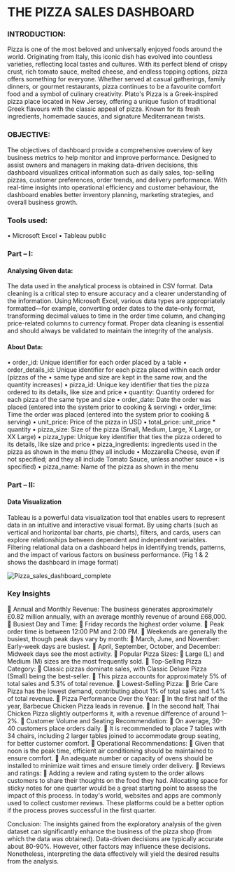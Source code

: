 # THE PIZZA SALES DASHBOARD

### INTRODUCTION:
Pizza is one of the most beloved and universally enjoyed foods around the world. Originating from Italy, this iconic dish has evolved into countless varieties, reflecting local tastes and cultures. With its perfect blend of crispy crust, rich tomato sauce, melted cheese, and endless topping options, pizza offers something for everyone. Whether served at casual gatherings, family dinners, or gourmet restaurants, pizza continues to be a favourite comfort food and a symbol of culinary creativity. 
Plato's Pizza is a Greek-inspired pizza place located in New Jersey, offering a unique fusion of traditional Greek flavours with the classic appeal of pizza. Known for its fresh ingredients, homemade sauces, and signature Mediterranean twists.

### OBJECTIVE:
The objectives of dashboard provide a comprehensive overview of key business metrics to help monitor and improve performance. Designed to assist owners and managers in making data-driven decisions, this dashboard visualizes critical information such as daily sales, top-selling pizzas, customer preferences, order trends, and delivery performance. With real-time insights into operational efficiency and customer behaviour, the dashboard enables better inventory planning, marketing strategies, and overall business growth.

### Tools used:
•	Microsoft Excel
•	Tableau public

### Part – I:
#### Analysing Given data:
The data used in the analytical process is obtained in CSV format. Data cleaning is a critical step to ensure accuracy and a clearer understanding of the information. Using Microsoft Excel, various data types are appropriately formatted—for example, converting order dates to the date-only format, transforming decimal values to time in the order time column, and changing price-related columns to currency format. Proper data cleaning is essential and should always be validated to maintain the integrity of the analysis.

#### About Data:
•	order_id: Unique identifier for each order placed by a table
•	order_details_id: Unique identifier for each pizza placed within each order (pizzas of the
•	same type and size are kept in the same row, and the quantity increases)
•	pizza_id: Unique key identifier that ties the pizza ordered to its details, like size and price
•	quantity: Quantity ordered for each pizza of the same type and size
•	order_date: Date the order was placed (entered into the system prior to cooking & serving)
•	order_time: Time the order was placed (entered into the system prior to cooking & serving)
•	unit_price: Price of the pizza in USD
•	total_price: unit_price * quantity
•	pizza_size: Size of the pizza (Small, Medium, Large, X Large, or XX Large)
•	pizza_type: Unique key identifier that ties the pizza ordered to its details, like size and price
•	pizza_ingredients: ingredients used in the pizza as shown in the menu (they all include
•	Mozzarella Cheese, even if not specified; and they all include Tomato Sauce, unless another sauce
•	is specified)
•	pizza_name: Name of the pizza as shown in the menu

### Part – II:
#### Data Visualization
Tableau is a powerful data visualization tool that enables users to represent data in an intuitive and interactive visual format. By using charts (such as vertical and horizontal bar charts, pie charts), filters, and cards, users can explore relationships between dependent and independent variables. Filtering relational data on a dashboard helps in identifying trends, patterns, and the impact of various factors on business performance. (Fig 1 & 2 shows the dashboard in image format)

![Pizza_sales_dashboard_complete](https://github.com/user-attachments/assets/7e53b3af-b7ec-4c07-afe8-2d66189f09c6)


### Key Insights
	Annual and Monthly Revenue: The business generates approximately £0.82 million annually, with an average monthly revenue of around £68,000.
	Busiest Day and Time:
	Friday records the highest order volume.
	Peak order time is between 12:00 PM and 2:00 PM.
	Weekends are generally the busiest, though peak days vary by month:
	March, June, and November: Early-week days are busiest.
	April, September, October, and December: Midweek days see the most activity.
	Popular Pizza Sizes:
	Large (L) and Medium (M) sizes are the most frequently sold.
	Top-Selling Pizza Category:
	Classic pizzas dominate sales, with Classic Deluxe Pizza (Small) being the best-seller.
	This pizza accounts for approximately 5% of total sales and 5.3% of total revenue.
	Lowest-Selling Pizza:
	Brie Care Pizza has the lowest demand, contributing about 1% of total sales and 1.4% of total revenue.
	Pizza Performance Over the Year:
	In the first half of the year, Barbecue Chicken Pizza leads in revenue.
	In the second half, Thai Chicken Pizza slightly outperforms it, with a revenue difference of around 1–2%.
	Customer Volume and Seating Recommendation:
	On average, 30–40 customers place orders daily.
	It is recommended to place 7 tables with 34 chairs, including 2 larger tables joined to accommodate group seating, for better customer comfort.
	Operational Recommendations:
	Given that noon is the peak time, efficient air conditioning should be maintained to ensure comfort.
	An adequate number or capacity of ovens should be installed to minimize wait times and ensure timely order delivery.
	Reviews and ratings:
	Adding a review and rating system to the order allows customers to share their thoughts on the food they had. Allocating space for sticky notes for one quarter would be a great starting point to assess the impact of this process. In today's world, websites and apps are commonly used to collect customer reviews. These platforms could be a better option if the process proves successful in the first quarter.



 
Conclusion:
	The insights gained from the exploratory analysis of the given dataset can significantly enhance the business of the pizza shop (from which the data was obtained). Data-driven decisions are typically accurate about 80-90%. However, other factors may influence these decisions. Nonetheless, interpreting the data effectively will yield the desired results from the analysis.

